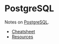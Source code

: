 # PostgreSQL

Notes on [PostgreSQL](https://www.postgresql.org/).
- [Cheatsheet](./cheatsheet.md)
- [Resources](./resources.md)
